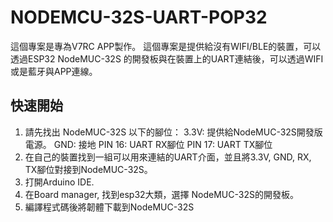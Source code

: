 # NODEMCU-32S-UART-POP32

這個專案是專為V7RC APP製作。
這個專案是提供給沒有WIFI/BLE的裝置，可以透過ESP32 NodeMUC-32S 的開發板與在裝置上的UART連結後，可以透過WIFI或是藍牙與APP連線。

## 快速開始

1. 請先找出 NodeMUC-32S 以下的腳位：
   3.3V: 提供給NodeMUC-32S開發版電源。
   GND: 接地
   PIN 16: UART RX腳位
   PIN 17: UART TX腳位
2. 在自己的裝置找到一組可以用來連結的UART介面，並且將3.3V, GND, RX, TX腳位對接到NodeMUC-32S。
3. 打開Arduino IDE.
4. 在Board manager, 找到esp32大類，選擇 NodeMUC-32S的開發板。
5. 編譯程式碼後將韌體下載到NodeMUC-32S
